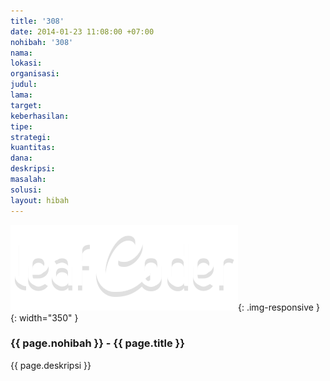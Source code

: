 ```yaml
---
title: '308'
date: 2014-01-23 11:08:00 +07:00
nohibah: '308'
nama: 
lokasi: 
organisasi: 
judul: 
lama: 
target: 
keberhasilan: 
tipe: 
strategi: 
kuantitas: 
dana: 
deskripsi: 
masalah: 
solusi: 
layout: hibah
---
```


![308](/static/img/hibahcms/308.png){: .img-responsive }{: width="350" }

### {{ page.nohibah }} - {{ page.title }}

{{ page.deskripsi }}
